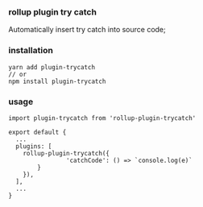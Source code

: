 ### rollup plugin try catch
Automatically insert try catch into source code;

### installation
```
yarn add plugin-trycatch
// or
npm install plugin-trycatch
```

### usage
```
import plugin-trycatch from 'rollup-plugin-trycatch'

export default {
  ...
  plugins: [
    rollup-plugin-trycatch({
                'catchCode': () => `console.log(e)`
        }
    }),
  ],
  ...
}
```